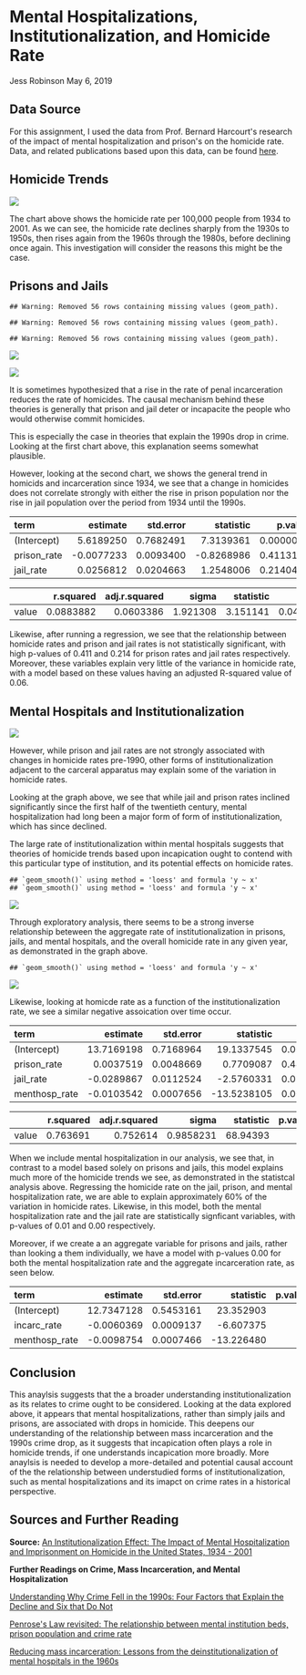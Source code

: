 Mental Hospitalizations, Institutionalization, and Homicide Rate
================
Jess Robinson
May 6, 2019

Data Source
-----------

For this assignment, I used the data from Prof. Bernard Harcourt's research of the impact of mental hospitalization and prison's on the homicide rate. Data, and related publications based upon this data, can be found [here](https://www.icpsr.umich.edu/icpsrweb/ICPSR/studies/34986).

Homicide Trends
---------------

![](homicide_institutions_files/figure-markdown_github/unnamed-chunk-2-1.png)

The chart above shows the homicide rate per 100,000 people from 1934 to 2001. As we can see, the homicide rate declines sharply from the 1930s to 1950s, then rises again from the 1960s through the 1980s, before declining once again. This investigation will consider the reasons this might be the case.

Prisons and Jails
-----------------

    ## Warning: Removed 56 rows containing missing values (geom_path).

    ## Warning: Removed 56 rows containing missing values (geom_path).

    ## Warning: Removed 56 rows containing missing values (geom_path).

![](homicide_institutions_files/figure-markdown_github/unnamed-chunk-3-1.png)

![](homicide_institutions_files/figure-markdown_github/unnamed-chunk-4-1.png)

It is sometimes hypothesized that a rise in the rate of penal incarceration reduces the rate of homicides. The causal mechanism behind these theories is generally that prison and jail deter or incapacite the people who would otherwise commit homicides.

This is especially the case in theories that explain the 1990s drop in crime. Looking at the first chart above, this explanation seems somewhat plausible.

However, looking at the second chart, we shows the general trend in homicids and incarceration since 1934, we see that a change in homicides does not correlate strongly with either the rise in prison population nor the rise in jail population over the period from 1934 until the 1990s.

| term         |    estimate|  std.error|   statistic|    p.value|
|:-------------|-----------:|----------:|-----------:|----------:|
| (Intercept)  |   5.6189250|  0.7682491|   7.3139361|  0.0000000|
| prison\_rate |  -0.0077233|  0.0093400|  -0.8268986|  0.4113199|
| jail\_rate   |   0.0256812|  0.0204663|   1.2548006|  0.2140442|

|       |  r.squared|  adj.r.squared|     sigma|  statistic|    p.value|   df|     logLik|       AIC|       BIC|  deviance|  df.residual|
|-------|----------:|--------------:|---------:|----------:|----------:|----:|----------:|---------:|---------:|---------:|------------:|
| value |  0.0883882|      0.0603386|  1.921308|   3.151141|  0.0494109|    3|  -139.3582|  286.7163|  295.5944|  239.9427|           65|

Likewise, after running a regression, we see that the relationship between homicide rates and prison and jail rates is not statistically significant, with high p-values of 0.411 and 0.214 for prison rates and jail rates respectively. Moreover, these variables explain very little of the variance in homicide rate, with a model based on these values having an adjusted R-squared value of 0.06.

Mental Hospitals and Institutionalization
-----------------------------------------

![](homicide_institutions_files/figure-markdown_github/unnamed-chunk-6-1.png)

However, while prison and jail rates are not strongly associated with changes in homicide rates pre-1990, other forms of institutionalization adjacent to the carceral apparatus may explain some of the variation in homicide rates.

Looking at the graph above, we see that while jail and prison rates inclined significantly since the first half of the twentieth century, mental hospitalization had long been a major form of form of institutionalization, which has since declined.

The large rate of institutionalization within mental hospitals suggests that theories of homicide trends based upon incapication ought to contend with this particular type of institution, and its potential effects on homicide rates.

    ## `geom_smooth()` using method = 'loess' and formula 'y ~ x'
    ## `geom_smooth()` using method = 'loess' and formula 'y ~ x'

![](homicide_institutions_files/figure-markdown_github/unnamed-chunk-7-1.png)

Through exploratory analysis, there seems to be a strong inverse relationship beteween the aggregate rate of institutionalization in prisons, jails, and mental hospitals, and the overall homicide rate in any given year, as demonstrated in the graph above.

    ## `geom_smooth()` using method = 'loess' and formula 'y ~ x'

![](homicide_institutions_files/figure-markdown_github/unnamed-chunk-8-1.png)

Likewise, looking at homicde rate as a function of the institutionalization rate, we see a similar negative assoication over time occur.

| term           |    estimate|  std.error|    statistic|    p.value|
|:---------------|-----------:|----------:|------------:|----------:|
| (Intercept)    |  13.7169198|  0.7168964|   19.1337545|  0.0000000|
| prison\_rate   |   0.0037519|  0.0048669|    0.7709087|  0.4435978|
| jail\_rate     |  -0.0289867|  0.0112524|   -2.5760331|  0.0123128|
| menthosp\_rate |  -0.0103542|  0.0007656|  -13.5238105|  0.0000000|

|       |  r.squared|  adj.r.squared|      sigma|  statistic|  p.value|   df|     logLik|       AIC|       BIC|  deviance|  df.residual|
|-------|----------:|--------------:|----------:|----------:|--------:|----:|----------:|---------:|---------:|---------:|------------:|
| value |   0.763691|       0.752614|  0.9858231|   68.94393|        0|    4|  -93.45565|  196.9113|  208.0088|  62.19822|           64|

When we include mental hospitalization in our analysis, we see that, in contrast to a model based solely on prisons and jails, this model explains much more of the homicide trends we see, as demonstrated in the statistcal analysis above. Regressing the homicide rate on the jail, prison, and mental hospitalization rate, we are able to explain approximately 60% of the variation in homicide rates. Likewise, in this model, both the mental hospitalization rate and the jail rate are statistically signficant variables, with p-values of 0.01 and 0.00 respectively.

Moreover, if we create a an aggregate variable for prisons and jails, rather than looking a them individually, we have a model with p-values 0.00 for both the mental hospitalization rate and the aggregate incarceration rate, as seen below.

| term           |    estimate|  std.error|   statistic|  p.value|
|:---------------|-----------:|----------:|-----------:|--------:|
| (Intercept)    |  12.7347128|  0.5453161|   23.352903|        0|
| incarc\_rate   |  -0.0060369|  0.0009137|   -6.607375|        0|
| menthosp\_rate |  -0.0098754|  0.0007466|  -13.226480|        0|

Conclusion
----------

This anaylsis suggests that the a broader understanding institutionalization as its relates to crime ought to be considered. Looking at the data explored above, it appears that mental hospitalizations, rather than simply jails and prisons, are associated with drops in homicide. This deepens our understanding of the relationship between mass incarceration and the 1990s crime drop, as it suggests that incapication often plays a role in homicide trends, if one understands incapication more broadly. More anaylsis is needed to develop a more-detailed and potential causal account of the the relationship between understudied forms of institutionalization, such as mental hospitalizations and its imapct on crime rates in a historical perspective.

Sources and Further Reading
---------------------------

**Source:** [An Institutionalization Effect: The Impact of Mental Hospitalization and Imprisonment on Homicide in the United States, 1934 - 2001](https://www.icpsr.umich.edu/icpsrweb/ICPSR/studies/34986)

**Further Readings on Crime, Mass Incarceration, and Mental Hospitalization**

[Understanding Why Crime Fell in the 1990s: Four Factors that Explain the Decline and Six that Do Not](http://pricetheory.uchicago.edu/levitt/Papers/LevittUnderstandingWhyCrime2004.pdf)

[Penrose's Law revisited: The relationship between mental institution beds, prison population and crime rate](https://www.tandfonline.com/doi/abs/10.1080/08039480802298697?journalCode=ipsc20)

[Reducing mass incarceration: Lessons from the deinstitutionalization of mental hospitals in the 1960s](https://heinonline.org/HOL/LandingPage?handle=hein.journals/osjcl9&div=7&id=&page=&t=1557132705)
